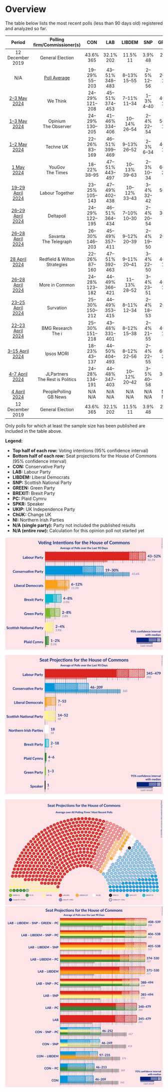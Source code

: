 # Overview

The table below lists the most recent polls (less than 90 days old) registered and analyzed so far.

| Period     | Polling firm/Commissioner(s) | CON | LAB | LIBDEM | SNP | GREEN | BREXIT | PC | SPKR | UKIP | ChUK | NI |
|:----------:|:----------------------------:|:--:|:--:|:--:|:--:|:--:|:--:|:--:|:--:|:--:|:--:|:--:|
| 12 December 2019 | General Election | 43.6% <br> 365 | 32.1% <br> 202 | 11.5% <br> 11 | 3.9% <br> 48 | 2.8% <br> 1 | 2.0% <br> 0 | 0.5% <br> 4 | 0.1% <br> 1 | 0.1% <br> 0 | 0.0% <br> 0 | 0.0% <br> 18 |
| N/A | [Poll Average](average.html) | 19–29% <br> 55–203 | 43–51% <br> 348–483 | 8–13% <br> 15–55 | 2–5% <br> 12–56 | 2–8% <br> 1–3 | 4–8% <br> 2–17 | 1–3% <br> 5–10 | N/A <br> 1 | 0% <br> 0 | N/A <br> N/A | N/A <br> 18 |
| [2–3 May 2024](2024-05-03-WeThink.html) | We Think | 24–29% <br> 121–208 | 45–51% <br> 374–453 | 7–11% <br> 11–34 | 1–3% <br> 4–40 | 4–7% <br> 1–3 | 5–8% <br> 3–16 | N/A <br> N/A | N/A <br> 1 | N/A <br> N/A | N/A <br> N/A | N/A <br> 18 |
| [1–3 May 2024](2024-05-03-Opinium.html) | Opinium <br> The Observer | 24–29% <br> 130–205 | 41–46% <br> 334–406 | 10–14% <br> 26–54 | 2–4% <br> 22–54 | 5–7% <br> 1–3 | 5–7% <br> 3–16 | 1–2% <br> 4–7 | N/A <br> 1 | N/A <br> N/A | N/A <br> N/A | N/A <br> 18 |
| [1–2 May 2024](2024-05-02-TechneUK.html) | Techne UK | 22–26% <br> 83–169 | 46–51% <br> 399–469 | 9–13% <br> 26–52 | 2–3% <br> 6–34 | 4–6% <br> 1–3 | 5–8% <br> 3–13 | N/A <br> N/A | N/A <br> 1 | N/A <br> N/A | N/A <br> N/A | N/A <br> 18 |
| [1 May 2024](2024-05-01-YouGov.html) | YouGov <br> The Times | 18–22% <br> 38–95 | 47–51% <br> 443–497 | 10–13% <br> 39–63 | 2–3% <br> 10–34 | 6–8% <br> 2–4 | 6–9% <br> 4–19 | 1–2% <br> 4–6 | N/A <br> 1 | N/A <br> N/A | N/A <br> N/A | N/A <br> 18 |
| [19–29 April 2024](2024-04-29-LabourTogether.html) | Labour Together | 23–25% <br> 105–143 | 47–49% <br> 402–438 | 10–12% <br> 33–43 | 3–4% <br> 32–42 | 5–6% <br> 1 | 6–7% <br> 3–5 | 1% <br> 5 | N/A <br> 1 | N/A <br> N/A | N/A <br> N/A | N/A <br> 18 |
| [26–29 April 2024](2024-04-29-Deltapoll.html) | Deltapoll | 24–29% <br> 122–195 | 46–51% <br> 364–434 | 7–10% <br> 10–30 | 2–4% <br> 20–54 | 3–6% <br> 1 | 5–7% <br> 3–8 | 2–3% <br> 5–12 | N/A <br> 1 | 0% <br> 0 | N/A <br> N/A | N/A <br> 18 |
| [26–28 April 2024](2024-04-28-Savanta.html) | Savanta <br> The Telegraph | 26–30% <br> 146–203 | 45–49% <br> 357–411 | 9–12% <br> 20–39 | 2–4% <br> 19–50 | 2–3% <br> 1 | 4–6% <br> 0–4 | N/A <br> N/A | N/A <br> 1 | N/A <br> N/A | N/A <br> N/A | N/A <br> 18 |
| [28 April 2024](2024-04-28-RedfieldWiltonStrategies.html) | Redfield & Wilton Strategies | 22–26% <br> 87–160 | 47–51% <br> 392–463 | 9–11% <br> 20–41 | 3–4% <br> 22–50 | 4–6% <br> 1–2 | 6–8% <br> 3–15 | N/A <br> N/A | N/A <br> 1 | N/A <br> N/A | N/A <br> N/A | N/A <br> 18 |
| [26–28 April 2024](2024-04-28-MoreinCommon.html) | More in Common | 24–28% <br> 123–182 | 44–49% <br> 366–421 | 11–13% <br> 28–52 | 3–4% <br> 23–51 | 4–6% <br> 1–2 | 4–6% <br> 2–4 | N/A <br> N/A | N/A <br> 1 | N/A <br> N/A | N/A <br> N/A | N/A <br> 18 |
| [23–25 April 2024](2024-04-25-Survation.html) | Survation | 25–30% <br> 150–212 | 44–49% <br> 353–415 | 8–11% <br> 12–34 | 2–4% <br> 18–53 | 2–4% <br> 1 | 4–6% <br> 0–4 | N/A <br> N/A | N/A <br> 1 | N/A <br> N/A | N/A <br> N/A | N/A <br> 18 |
| [22–23 April 2024](2024-04-23-BMGResearch.html) | BMG Research <br> The i | 25–30% <br> 151–218 | 43–48% <br> 331–401 | 8–12% <br> 15–38 | 2–4% <br> 21–55 | 4–6% <br> 1–2 | 6–8% <br> 3–20 | N/A <br> N/A | N/A <br> 1 | N/A <br> N/A | N/A <br> N/A | N/A <br> 18 |
| [3–15 April 2024](2024-04-15-IpsosMORI.html) | Ipsos MORI | 18–23% <br> 43–137 | 44–50% <br> 404–493 | 8–12% <br> 22–56 | 2–4% <br> 22–55 | 6–9% <br> 2–4 | 5–8% <br> 3–17 | N/A <br> N/A | N/A <br> 1 | N/A <br> N/A | N/A <br> N/A | N/A <br> 18 |
| [4–7 April 2024](2024-04-07-JLPartners.html) | JLPartners <br> The Rest is Politics | 24–28% <br> 134–191 | 44–48% <br> 347–403 | 10–12% <br> 20–42 | 3–5% <br> 40–58 | 3–5% <br> 1 | 5–7% <br> 3–14 | N/A <br> N/A | N/A <br> 1 | N/A <br> N/A | N/A <br> N/A | N/A <br> 18 |
| [4 April 2024](2024-04-04-PeoplePolling.html) | PeoplePolling <br> GB News | N/A <br> N/A | N/A <br> N/A | N/A <br> N/A | N/A <br> N/A | N/A <br> N/A | N/A <br> N/A | N/A <br> N/A | N/A <br> N/A | N/A <br> N/A | N/A <br> N/A | N/A <br> N/A |
| 12 December 2019 | General Election | 43.6% <br> 365 | 32.1% <br> 202 | 11.5% <br> 11 | 3.9% <br> 48 | 2.8% <br> 1 | 2.0% <br> 0 | 0.5% <br> 4 | 0.1% <br> 1 | 0.1% <br> 0 | 0.0% <br> 0 | 0.0% <br> 18 |

Only polls for which at least the sample size has been published are included in the table above.

**Legend:**
+ **Top half of each row:** Voting intentions (95% confidence interval)
+ **Bottom half of each row:** Seat projections for the House of Commons (95% confidence interval)
+ **CON:** Conservative Party
+ **LAB:** Labour Party
+ **LIBDEM:** Liberal Democrats
+ **SNP:** Scottish National Party
+ **GREEN:** Green Party
+ **BREXIT:** Brexit Party
+ **PC:** Plaid Cymru
+ **SPKR:** Speaker
+ **UKIP:** UK Independence Party
+ **ChUK:** Change UK
+ **NI:** Northern Irish Parties
+ **N/A (single party):** Party not included the published results
+ **N/A (entire row):** Calculation for this opinion poll not started yet


![Graph with voting intentions not yet produced](average.png "Voting Intentions")

![Graph with seats not yet produced](average-seats.png "Seats")

![Graph with seating plan not yet produced](average-seating-plan.png "Seating Plan")
![Graph with coalitions seats not yet produced](average-coalitions-seats.png "Coalitions Seats")
